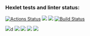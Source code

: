### Hexlet tests and linter status:
[![Actions Status](https://github.com/LarendsD/backend-project-lvl2/workflows/hexlet-check/badge.svg)](https://github.com/LarendsD/backend-project-lvl2/actions)
<a href="https://codeclimate.com/github/LarendsD/backend-project-lvl2/maintainability"><img src="https://api.codeclimate.com/v1/badges/4c990e456b902e949ff6/maintainability" /></a>
<a href="https://codeclimate.com/github/LarendsD/backend-project-lvl2/test_coverage"><img src="https://api.codeclimate.com/v1/badges/4c990e456b902e949ff6/test_coverage" /></a>
[![Build Status](https://app.travis-ci.com/LarendsD/backend-project-lvl2.svg?branch=main)](https://app.travis-ci.com/LarendsD/backend-project-lvl2)

<a href="https://asciinema.org/a/462554" target="_blank"><img src="https://asciinema.org/a/462554.svg" /></a>d
<a href="https://asciinema.org/a/463305" target="_blank"><img src="https://asciinema.org/a/463305.svg" /></a>
<a href="https://asciinema.org/a/465602" target="_blank"><img src="https://asciinema.org/a/465602.svg" /></a>
<a href="https://asciinema.org/a/465607" target="_blank"><img src="https://asciinema.org/a/465607.svg" /></a>
<a href="https://asciinema.org/a/467417" target="_blank"><img src="https://asciinema.org/a/467417.svg" /></a>
